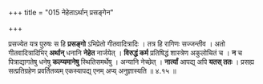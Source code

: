 +++
title = "015 नेहेताऽर्थान् प्रसङ्गेन"

+++


[^५२]:
     M G: vidyamāneṣv

प्रसज्येत यत्र पुरुषः स हि **प्रसङ्गो** ऽभिप्रेतो गीतवादित्रादिः । तत्र हि रागिणः सज्जन्तीव । अतो गीतवादित्रादिभिर् **अर्थान्** धनानि **नेहेत** नार्जयेत् । **विरुद्धं कर्म** प्रतिषिद्धं शास्त्रेण अकुलोचितं च । **न** च पित्राद्यागतेषु धनेषु **कल्प्यमानेषु** स्थितिसमर्थेषु । अन्यानि नेच्छेत् । **नार्त्यां** आपद्य् अपि **यतस् ततः** । प्रसह्य सत्प्रतिग्रहेण प्रवर्तितव्यम् एकस्यापद्य् एनम् अप्य् अनुज्ञास्यति ॥ ४.१५ ॥